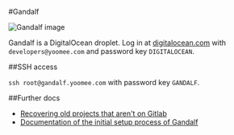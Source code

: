 #Gandalf

![Gandalf image](http://img1.wikia.nocookie.net/__cb20121003055423/lotr/images/thumb/4/4f/Gandalf_the_White_returns.png/640px-Gandalf_the_White_returns.png)

Gandalf is a DigitalOcean droplet. Log in at [digitalocean.com](https://www.digitalocean.com/) with `developers@yoomee.com` and password key `DIGITALOCEAN`.

##SSH access

`ssh root@gandalf.yoomee.com` with password key `GANDALF`.


##Further docs
* [Recovering old projects that aren't on Gitlab](./recovering_backups.md)
* [Documentation of the initial setup process of Gandalf](./initial_setup_and_migration_from_pippin.md)